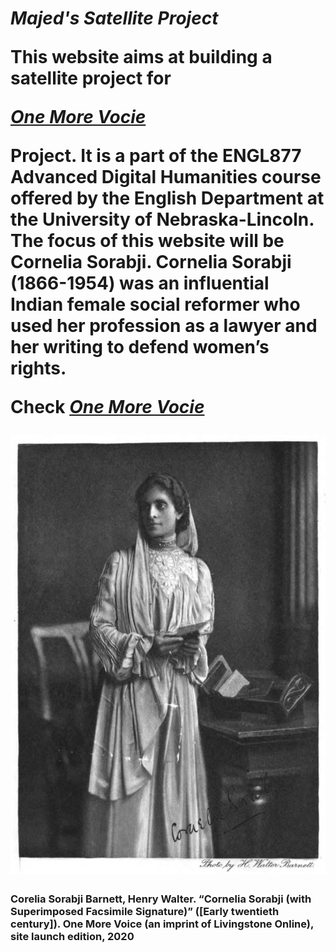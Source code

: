 

<html>

<head>
<link rel="stylesheet" href="style.css">
</head>

<body>

  <h1> <em>Majed's Satellite Project</em> </h>
  
  
This website aims at building a satellite project for  
  <p>  <a href="https://onemorevoice.org/index.html">
    <em>One More Vocie</em></a></p> Project. It is a part of the ENGL877 Advanced Digital Humanities course offered by the English Department at the University of Nebraska-Lincoln. The focus of this website will be Cornelia Sorabji.
Cornelia Sorabji (1866-1954) was an influential Indian female social reformer who used her profession as a lawyer and her writing to defend women’s rights.


  
  <p> Check <a href="https://onemorevoice.org/index.html">
    <em>One More Vocie</em></a></p>
  
  
  <img src="Cornelia.jpg">
 
<h3> Corelia Sorabji
    Barnett, Henry Walter. “Cornelia Sorabji (with Superimposed Facsimile Signature)” ([Early twentieth century]).
    One More Voice (an imprint of Livingstone Online), site launch edition, 2020 
